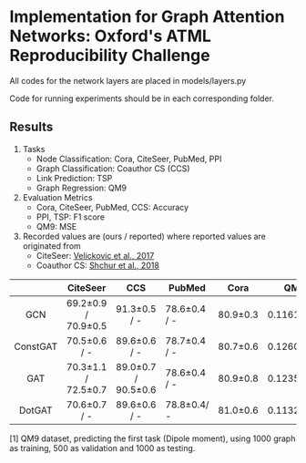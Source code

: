 # Implementation for Graph Attention Networks: Oxford's ATML Reproducibility Challenge

All codes for the network layers are placed in models/layers.py

Code for running experiments should be in each corresponding folder.

## Results
1. Tasks
    - Node Classification: Cora, CiteSeer, PubMed, PPI 
    - Graph Classification: Coauthor CS (CCS)
    - Link Prediction: TSP
    - Graph Regression: QM9
2. Evaluation Metrics
    - Cora, CiteSeer, PubMed, CCS: Accuracy
    - PPI, TSP: F1 score
    - QM9: MSE
3. Recorded values are (ours / reported) where reported values are originated from
    - CiteSeer: [Velickovic et al., 2017](https://arxiv.org/abs/1710.10903)
    - Coauthor CS: [Shchur et al., 2018](https://arxiv.org/abs/1811.05868)


|              | CiteSeer | CCS | PubMed | Cora | QM9 [1] | PPI | TSP |
| :--------: | :------------------: | :-----------------: | --------------------- | --------------- | -------------------- | --------------- | --------------- |
|     GCN      | 69.2±0.9 / 70.9±0.5  |    91.3±0.5 / -     | 78.6±0.4 / -           | 80.9±0.3        | 0.1161±0.0011        | 0.852±0.012 | 0.5485 |
| ConstGAT  |     70.5±0.6 / -     |    89.6±0.6 / -     | 78.7±0.4 / -           | 80.7±0.6        | 0.1260±0.0010        | 0.805±0.015 | 0.5359 |
|     GAT      | 70.3±1.1 / 72.5±0.7  | 89.0±0.7 / 90.5±0.6 | 78.6±0.4 / -      | 80.9±0.8        | 0.1235±0.0015        | 0.951±0.004 | 0.6137 |
| DotGAT |     70.6±0.7 / -     |    89.6±0.6 / -     | 78.8±0.4/ -           | 81.0±0.6        | 0.1132±0.0021        | 0.980±0.004 | 0.7265 |

[1] QM9 dataset, predicting the first task (Dipole moment), using 1000 graph as training, 500 as validation and 1000 as testing.
